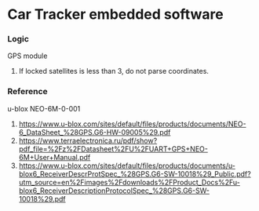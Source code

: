 # Car Tracker embedded software

### Logic

GPS module
1. If locked satellites is less than 3, do not parse coordinates.

### Reference

u-blox NEO-6M-0-001
1. https://www.u-blox.com/sites/default/files/products/documents/NEO-6_DataSheet_%28GPS.G6-HW-09005%29.pdf
2. https://www.terraelectronica.ru/pdf/show?pdf_file=%2Fz%2FDatasheet%2FU%2FUART+GPS+NEO-6M+User+Manual.pdf
3. https://www.u-blox.com/sites/default/files/products/documents/u-blox6_ReceiverDescrProtSpec_%28GPS.G6-SW-10018%29_Public.pdf?utm_source=en%2Fimages%2Fdownloads%2FProduct_Docs%2Fu-blox6_ReceiverDescriptionProtocolSpec_%28GPS.G6-SW-10018%29.pdf